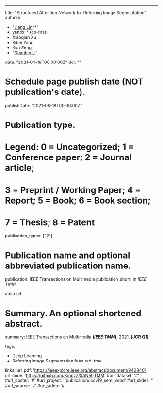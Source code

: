 ---
title: "Structured Attention Network for Referring Image Segmentation"
authors:
- "[Liang Lin](http://www.linliang.net/)^*" 
- yanpx^* (co-first)
- Xiaoqian Xu
- Sibei Yang
- Kun Zeng
- "[Guanbin Li](http://guanbinli.com)"

date: "2021-04-19T00:00:00Z"
doi: ""

# Schedule page publish date (NOT publication's date).
publishDate: "2021-08-18T00:00:00Z"

# Publication type.
# Legend: 0 = Uncategorized; 1 = Conference paper; 2 = Journal article;
# 3 = Preprint / Working Paper; 4 = Report; 5 = Book; 6 = Book section;
# 7 = Thesis; 8 = Patent
publication_types: ["2"]

# Publication name and optional abbreviated publication name.
publication: IEEE Transactions on Multimedia
publication_short: In *IEEE TMM*

abstract: 

# Summary. An optional shortened abstract.
summary: IEEE Transactions on Multimedia **(*IEEE TMM*)**, 2021. **[JCR Q1]**

tags:
- Deep Learning
- Referring Image Segmentation
featured: true

links:
url_pdf: 'https://ieeexplore.ieee.org/abstract/document/9408401'
url_code: 'https://github.com/Kinpzz/SANet-TMM'
#url_dataset: '#'
#url_poster: '#'
#url_project: '/publication/iccv19_semi_vsod'
#url_slides: ''
#url_source: '#'
#url_video: '#'